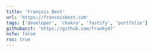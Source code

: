 ```yaml
---
title: 'François Best'
url: 'https://francoisbest.com'
tags: ['developer', 'chakra', 'fastify', 'portfolio']
githubacct: 'https://github.com/franky47'
nsfw: false
rss: true
---
```

